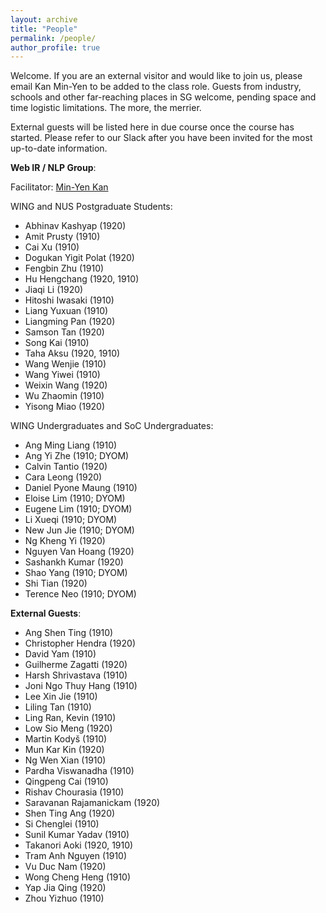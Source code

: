 ```yaml
---
layout: archive
title: "People"
permalink: /people/
author_profile: true
---
```


Welcome. If you are an external visitor and would like to join us, please email Kan Min-Yen to be added to the class role. Guests from industry, schools and other far-reaching places in SG welcome, pending space and time logistic limitations. The more, the merrier.

External guests will be listed here in due course once the course has started. Please refer to our Slack after you have been invited for the most up-to-date information.

**Web IR / NLP Group**:

Facilitator: [Min-Yen Kan](http://www.comp.nus.edu.sg/~kanmy)

WING and NUS Postgraduate Students:
* Abhinav Kashyap (1920)
* Amit Prusty (1910)
* Cai Xu (1910)
* Dogukan Yigit Polat (1920)
* Fengbin Zhu (1910)
* Hu Hengchang (1920, 1910)
* Jiaqi Li (1920)
* Hitoshi Iwasaki (1910)
* Liang Yuxuan (1910)
* Liangming Pan (1920)
* Samson Tan (1920)
* Song Kai (1910)
* Taha Aksu (1920, 1910)
* Wang Wenjie (1910)
* Wang Yiwei (1910)
* Weixin Wang (1920)
* Wu Zhaomin (1910)
* Yisong Miao (1920)

WING Undergraduates and SoC Undergraduates:
* Ang Ming Liang (1910)
* Ang Yi Zhe (1910; DYOM)
* Calvin Tantio (1920)
* Cara Leong (1920)
* Daniel Pyone Maung (1910)
* Eloise Lim (1910; DYOM)
* Eugene Lim (1910; DYOM)
* Li Xueqi (1910; DYOM)
* New Jun Jie (1910; DYOM)
* Ng Kheng Yi (1920)
* Nguyen Van Hoang (1920)
* Sashankh Kumar (1920)
* Shao Yang (1910; DYOM)
* Shi Tian (1920)
* Terence Neo (1910; DYOM)

**External Guests**:
* Ang Shen Ting (1910)
* Christopher Hendra (1920)
* David Yam (1910)
* Guilherme Zagatti (1920)
* Harsh Shrivastava (1910)
* Joni Ngo Thuy Hang (1910)
* Lee Xin Jie (1910)
* Liling Tan (1910)
* Ling Ran, Kevin (1910)
* Low Sio Meng (1920)
* Martin Kodyš (1910)
* Mun Kar Kin (1920)
* Ng Wen Xian (1910)
* Pardha Viswanadha (1910) 
* Qingpeng Cai (1910)
* Rishav Chourasia (1910)
* Saravanan Rajamanickam (1920)
* Shen Ting Ang (1920)
* Si Chenglei (1910)
* Sunil Kumar Yadav (1910)
* Takanori Aoki (1920, 1910)
* Tram Anh Nguyen (1910)
* Vu Duc Nam (1920)
* Wong Cheng Heng (1910)
* Yap Jia Qing (1920)
* Zhou Yizhuo (1910)
